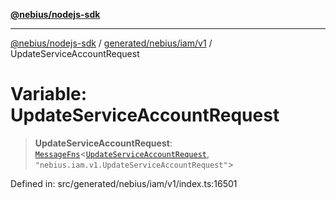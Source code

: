 [**@nebius/nodejs-sdk**](../../../../../README.md)

---

[@nebius/nodejs-sdk](../../../../../README.md) / [generated/nebius/iam/v1](../README.md) / UpdateServiceAccountRequest

# Variable: UpdateServiceAccountRequest

> **UpdateServiceAccountRequest**: [`MessageFns`](../../../../../runtime/protos/core/interfaces/MessageFns.md)\<[`UpdateServiceAccountRequest`](../interfaces/UpdateServiceAccountRequest.md), `"nebius.iam.v1.UpdateServiceAccountRequest"`\>

Defined in: src/generated/nebius/iam/v1/index.ts:16501

